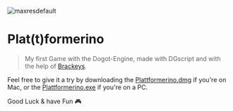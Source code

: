 ![maxresdefault](https://github.com/r3m00n/plattformerino/assets/44608877/0c3df688-fcac-4fb2-a6b9-0ba3390cee39)

# Plat(t)formerino

> My first Game with the Dogot-Engine, made with DGscript and with the help of [Brackeys](https://youtu.be/LOhfqjmasi0?si=RgUwx3YZ73gbaTK9).

Feel free to give it a try by downloading the [Plattformerino.dmg](https://github.com/r3m00n/plattformerino/blob/main/Plattformerino.dmg) if you're on Mac, or the [Plattformerino.exe](https://github.com/r3m00n/plattformerino/blob/main/Plattformerino.exe) if you're on a PC.

Good Luck & have Fun 🎮
